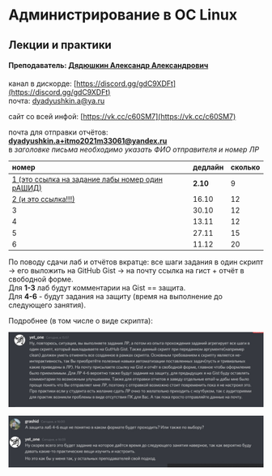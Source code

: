 # Администрирование в ОС Linux

## Лекции и практики

#### Преподаватель: [Дядюшкин Александр Александрович](https://isu.ifmo.ru/pls/apex/f?p=2143:3:105470750249972::NO::PID:184221)

канал в дискорде: [https://discord.gg/gdC9XDFt](https://discord.gg/gdC9XDFt)  
почта: [dyadyushkin.a@ya.ru](mailto:dyadyushkin.a@ya.ru)

сайт со всей инфой: [https://vk.cc/c60SM7](https://vk.cc/c60SM7)

почта для отправки отчётов: **dyadyushkin.a+itmo2021m33061@yandex.ru**  
в _заголовке письма необходимо указать ФИО отправителя и номер ЛР_

| номер | дедлайн | сколько |
| :--- | :--- | :--- |
| [1 \(это ссылка на задание лабы номер один рАШИД\)](https://drive.google.com/file/d/1tMSvDxnmtMwS3-LoD5CM8-CfyKM2Pjjn/view) | **2.10** | 9 |
| [2 \(и это ссылка!!!\)](https://drive.google.com/file/d/1zEE40d2gOJJgAQ4pxLQVBLtDU1t2DWC_/view) | 16.10 | 12 |
| 3 | 30.10 | 12 |
| 4 | 13.11 | 12 |
| 5 | 27.11 | 15 |
| 6 | 11.12 | 20 |

По поводу сдачи лаб и отчётов вкратце: все шаги задания в один скрипт -&gt; его выложить на GitHub Gist -&gt; на почту ссылка на гист + отчёт в свободной форме.  
Для **1-3** лаб будут комментарии на Gist == защита.  
Для **4-6** - будут задания на защиту \(время на выполнение до следующего занятия\).

Подробнее \(в том числе о виде скрипта\): 

![](.gitbook/assets/image%20%2810%29.png)

![](.gitbook/assets/image%20%2811%29.png)

